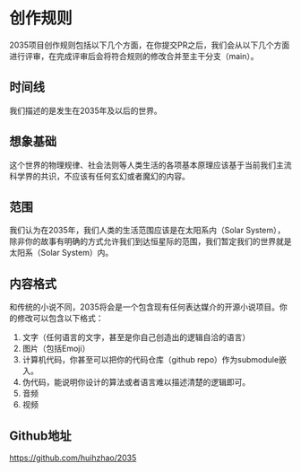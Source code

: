 # 创作规则

2035项目创作规则包括以下几个方面，在你提交PR之后，我们会从以下几个方面进行评审，在完成评审后会将符合规则的修改合并至主干分支（main）。

## 时间线

我们描述的是发生在2035年及以后的世界。

## 想象基础

这个世界的物理规律、社会法则等人类生活的各项基本原理应该基于当前我们主流科学界的共识，不应该有任何玄幻或者魔幻的内容。

## 范围

我们认为在2035年，我们人类的生活范围应该是在太阳系内（Solar System），除非你的故事有明确的方式允许我们到达恒星际的范围，我们暂定我们的世界就是太阳系（Solar System）内。

## 内容格式

和传统的小说不同，2035将会是一个包含现有任何表达媒介的开源小说项目。你的修改可以包含以下格式：

1. 文字（任何语言的文字，甚至是你自己创造出的逻辑自洽的语言）
2. 图片（包括Emoji）
3. 计算机代码，你甚至可以把你的代码仓库（github repo）作为submodule嵌入。
4. 伪代码，能说明你设计的算法或者语言难以描述清楚的逻辑即可。
4. 音频
5. 视频

## Github地址

https://github.com/huihzhao/2035


